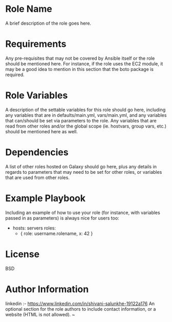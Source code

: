 # Role Name
A brief description of the role goes here.

# Requirements
Any pre-requisites that may not be covered by Ansible itself or the role should be mentioned here. For instance, if the role uses the EC2 module, it may be a good idea to mention in this section that the boto package is required.

# Role Variables
A description of the settable variables for this role should go here, including any variables that are in defaults/main.yml, vars/main.yml, and any variables that can/should be set via parameters to the role. Any variables that are read from other roles and/or the global scope (ie. hostvars, group vars, etc.) should be mentioned here as well.

# Dependencies
A list of other roles hosted on Galaxy should go here, plus any details in regards to parameters that may need to be set for other roles, or variables that are used from other roles.

# Example Playbook
Including an example of how to use your role (for instance, with variables passed in as parameters) is always nice for users too:

- hosts: servers
  roles:
     - { role: username.rolename, x: 42 }
# License
BSD

# Author Information
linkedin :- https://www.linkedin.com/in/shivani-salunkhe-19122a176
An optional section for the role authors to include contact information, or a website (HTML is not allowed). ~
